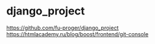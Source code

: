 # django_project
https://github.com/fu-proger/django_project
https://htmlacademy.ru/blog/boost/frontend/git-console